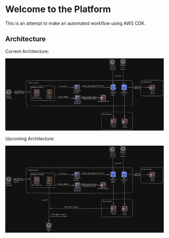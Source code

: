 # Welcome to the Platform

This is an attempt to make an automated workflow using AWS CDK.

## Architecture

Current Architecture:

![current architecture](./assets/platform-architecture.png)

Upcoming Architecture:

![upcoming architecture](./assets/platform-architecture-v2.png)
